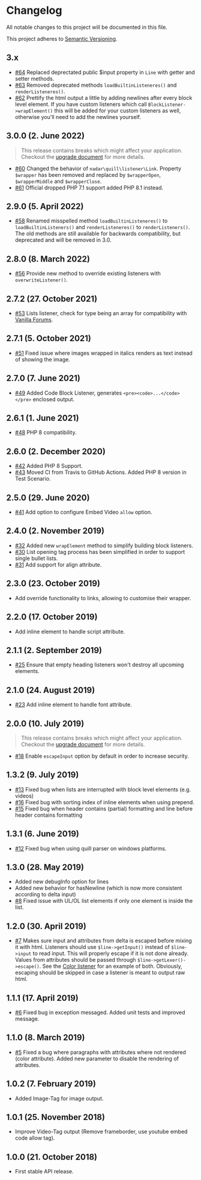 # Changelog

All notable changes to this project will be documented in this file.

This project adheres to [Semantic Versioning](http://semver.org/).

## 3.x

+ [#64](https://github.com/nadar/quill-delta-parser/pull/64) Replaced deprectated public $input property in `Line` with getter and setter methods.
+ [#63](https://github.com/nadar/quill-delta-parser/pull/63/) Removed deprecated methods `loadBuiltinListeneres()` and `renderListeneres()`.
+ [#62](https://github.com/nadar/quill-delta-parser/pull/62/) Prettify the html output a little by adding newlines after every block level element. If you have custom listeners which call `BlockListener->wrapElement()` this will be added for your custom listeners as well, otherwise you'll need to add the newlines yourself.

## 3.0.0 (2. June 2022)

> This release contains breaks which might affect your application. Checkout the [upgrade document](UPGRADE.md) for more details.

+ [#60](https://github.com/nadar/quill-delta-parser/pull/60) Changed the behavior of `nadar\quill\listener\Link`. Property `$wrapper` has been removed and replaced by `$wrapperOpen`, `$wrapperMiddle` and `$wrapperClose`.
+ [#61](https://github.com/nadar/quill-delta-parser/pull/61) Official dropped PHP 7.1 support added PHP 8.1 instead.  

## 2.9.0 (5. April 2022)

+ [#58](https://github.com/nadar/quill-delta-parser/pull/58/files) Renamed misspelled method `loadBuiltinListeneres()` to `loadBuiltinListeners()` and `renderListeneres()` to `renderListeners()`. The old methods are still available for backwards compatibility, but deprecated and will be removed in 3.0.

## 2.8.0 (8. March 2022)

+ [#56](https://github.com/nadar/quill-delta-parser/pull/56) Provide new method to override existing listeners with `overwriteListener()`.

## 2.7.2 (27. October 2021)

+ [#53](https://github.com/nadar/quill-delta-parser/pull/53) Lists listener, check for type being an array for compatibility with [Vanilla Forums](https://vanillaforums.com/).

## 2.7.1 (5. October 2021)

+ [#51](https://github.com/nadar/quill-delta-parser/issues/51) Fixed issue where images wrapped in italics renders as text instead of showing the image.

## 2.7.0 (7. June 2021)

+ [#49](https://github.com/nadar/quill-delta-parser/issues/49) Added Code Block Listener, generates `<pre><code>...</code></pre>` enclosed output.

## 2.6.1 (1. June 2021)

+ [#48](https://github.com/nadar/quill-delta-parser/pull/48) PHP 8 compatibility.

## 2.6.0 (2. December 2020)

+ [#42](https://github.com/nadar/quill-delta-parser/pull/42) Added PHP 8 Support.
+ [#43](https://github.com/nadar/quill-delta-parser/pull/42) Moved CI from Travis to GitHub Actions. Added PHP 8 version in Test Scenario.

## 2.5.0 (29. June 2020)

+ [#41](https://github.com/nadar/quill-delta-parser/pull/41) Add option to configure Embed Video `allow` option.

## 2.4.0 (2. November 2019)

+ [#32](https://github.com/nadar/quill-delta-parser/pull/32) Added new `wrapElement` method to simplify building block listeners.
+ [#30](https://github.com/nadar/quill-delta-parser/issues/30) List opening tag process has been simplified in order to support single bullet lists.
+ [#31](https://github.com/nadar/quill-delta-parser/pull/31) Add support for align attribute.

## 2.3.0 (23. October 2019)

+ Add override functionality to links, allowing to customise their wrapper.

## 2.2.0 (17. October 2019)

+ Add inline element to handle script attribute.

## 2.1.1 (2. September 2019)

+ [#25](https://github.com/nadar/quill-delta-parser/issues/25) Ensure that empty heading listeners won't destroy all upcoming elements.

## 2.1.0 (24. August 2019)

+ [#23](https://github.com/nadar/quill-delta-parser/issues/23) Add inline element to handle font attribute.

## 2.0.0 (10. July 2019)

> This release contains breaks which might affect your application. Checkout the [upgrade document](UPGRADE.md) for more details.

+ [#18](https://github.com/nadar/quill-delta-parser/issues/18) Enable `escapeInput` option by default in order to increase security.

## 1.3.2 (9. July 2019)

+ [#13](https://github.com/nadar/quill-delta-parser/pull/13) Fixed bug when lists are interrupted with block level elements (e.g. videos)
+ [#16](https://github.com/nadar/quill-delta-parser/issues/16) Fixed bug with sorting index of inline elements when using prepend.
+ [#15](https://github.com/nadar/quill-delta-parser/pull/15) Fixed bug when header contains (partial) formatting and line before header contains formatting

## 1.3.1 (6. June 2019)

+ [#12](https://github.com/nadar/quill-delta-parser/issues/12) Fixed bug when using quill parser on windows platforms.

## 1.3.0 (28. May 2019)

+ Added new debugInfo option for lines
+ Added new behavior for hasNewline (which is now more consistent according to delta input)
+ [#8](https://github.com/nadar/quill-delta-parser/issues/8) Fixed issue with UL/OL list elements if only one element is inside the list.

## 1.2.0 (30. April 2019)

+ [#7](https://github.com/nadar/quill-delta-parser/pull/7) Makes sure input and attributes from delta is escaped before mixing it with html. Listeners should use `$line->getInput()` instead of `$line->input` to read input. This will properly escape if it is not done already. Values from attributes should be passed through `$line->getLexer()->escape()`. See the [Color listener](src/listener/Color.php) for an example of both. Obviously, escaping should be skipped in case a listener is meant to output raw html.

## 1.1.1 (17. April 2019)

+ [#6](https://github.com/nadar/quill-delta-parser/pull/6) Fixed bug in exception messaged. Added unit tests and improved message.

## 1.1.0 (8. March 2019)

+ [#5](https://github.com/nadar/quill-delta-parser/issues/5) Fixed a bug where paragraphs with attributes where not rendered (color attribute). Added new parameter to disable the rendering of attributes.

## 1.0.2 (7. February 2019)

+ Added Image-Tag for image output.

## 1.0.1 (25. November 2018)

+ Improve Video-Tag output (Remove frameborder, use youtube embed code allow tag).

## 1.0.0 (21. October 2018)

+ First stable API release.
